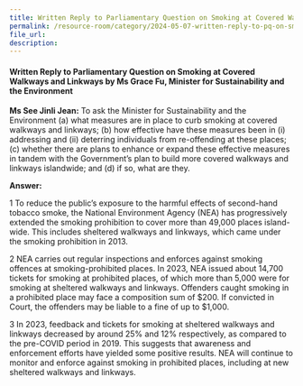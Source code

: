 ```yaml
---
title: Written Reply to Parliamentary Question on Smoking at Covered Walkways and Linkways
permalink: /resource-room/category/2024-05-07-written-reply-to-pq-on-smoking-at-covered-walkways-and-linkways
file_url:
description:
---
```

 
#### Written Reply to Parliamentary Question on Smoking at Covered Walkways and Linkways by Ms Grace Fu, Minister for Sustainability and the Environment

**Ms See Jinli Jean:** To ask the Minister for Sustainability and the Environment (a) what measures are in place to curb smoking at covered walkways and linkways; (b) how effective have these measures been in (i) addressing and (ii) deterring individuals from re-offending at these places; (c) whether there are plans to enhance or expand these effective measures in tandem with the Government’s plan to build more covered walkways and linkways islandwide; and (d) if so, what are they.

**Answer:**

1 To reduce the public’s exposure to the harmful effects of second-hand tobacco smoke, the National Environment Agency (NEA) has progressively extended the smoking prohibition to cover more than 49,000 places island-wide. This includes sheltered walkways and linkways, which came under the smoking prohibition in 2013.

2 NEA carries out regular inspections and enforces against smoking offences at smoking-prohibited places. In 2023, NEA issued about 14,700 tickets for smoking at prohibited places, of which more than 5,000 were for smoking at sheltered walkways and linkways. Offenders caught smoking in a prohibited place may face a composition sum of $200. If convicted in Court, the offenders may be liable to a fine of up to $1,000.

3 In 2023, feedback and tickets for smoking at sheltered walkways and linkways decreased by around 25% and 12% respectively, as compared to the pre-COVID period in 2019. This suggests that awareness and enforcement efforts have yielded some positive results. NEA will continue to monitor and enforce against smoking in prohibited places, including at new sheltered walkways and linkways.
